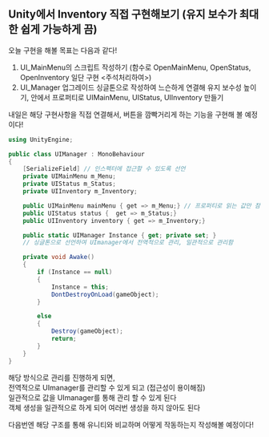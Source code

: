 ## Unity에서 Inventory 직접 구현해보기 (유지 보수가 최대한 쉽게 가능하게 끔)

오늘 구현을 해볼 목표는 다음과 같다!

1. UI_MainMenu의 스크립트 작성하기 (함수로 OpenMainMenu, OpenStatus, OpenInventory 일단 구현 <주석처리하여>)
2. UI_Manager 업그레이드 싱글톤으로 작성하여 느슨하게 연결해 유지 보수성 높이기, 안에서 프로퍼티로 
   UIMainMenu, UIStatus, UIInventory 만들기

내일은 해당 구현사항을 직접 연결해서, 버튼을 깜빡거리게 하는 기능을 구현해 볼 예정이다!

```c#
using UnityEngine;

public class UIManager : MonoBehaviour
{
    [SerializeField] // 인스펙터에 접근할 수 있도록 선언
    private UIMainMenu m_Menu;
    private UIStatus m_Status;
    private UIInventory m_Inventory;

    public UIMainMenu mainMenu { get => m_Menu;} // 프로퍼티로 읽는 값만 참조!
    public UIStatus status {  get => m_Status;}
    public UIInventory inventory { get => m_Inventory;}

    public static UIManager Instance { get; private set; }
    // 싱글톤으로 선언하여 UImanager에서 전역적으로 관리, 일관적으로 관리함

    private void Awake()
    {
        if (Instance == null)
        {
            Instance = this;
            DontDestroyOnLoad(gameObject);
        }

        else
        {
            Destroy(gameObject);
            return;
        }
    }
}
```

해당 방식으로 관리를 진행하게 되면,  
전역적으로 UImanager를 관리할 수 있게 되고 (접근성이 용이해짐)  
일관적으로 값을 UImanager를 통해 관리 할 수 있게 된다   
객체 생성을 일관적으로 하게 되어 여러번 생성을 하지 않아도 된다  

다음번엔 해당 구조를 통해 유니티와 비교하며 어떻게 작동하는지 작성해볼 예정이다!
